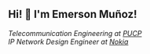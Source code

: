 ## Hi! 👋 I'm Emerson Muñoz!

<p><em>Telecommunication Engineering at <a href="https://www.pucp.edu.pe/">PUCP</a>
</br>IP Network Design Engineer at <a href="https://www.nokia.com/">Nokia</a></em></p>

<!--
**Emerson-Mu/emerson-mu** is a ✨ _special_ ✨ repository because its `README.md` (this file) appears on your GitHub profile.

Here are some ideas to get you started:

- 🔭 I’m currently working on ...
- 🌱 I’m currently learning ...
- 👯 I’m looking to collaborate on ...
- 🤔 I’m looking for help with ...
- 💬 Ask me about ...
- 📫 How to reach me: ...
- 😄 Pronouns: ...
- ⚡ Fun fact: ...
-->
